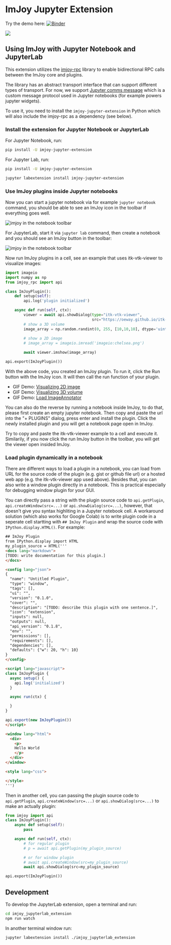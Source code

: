 ImJoy Jupyter Extension
============
Try the demo here: [![Binder](https://mybinder.org/badge_logo.svg)](https://mybinder.org/v2/gh/imjoy-team/imjoy-binder-image/master?filepath=imjoy-jupyter-tutorial.ipynb)

![](https://raw.githubusercontent.com/imjoy-team/imjoy-binder-image/master/screenshot-imjoy-notebook.png)

## Using ImJoy with Jupyter Notebook and JupyterLab

This extension utilizes the [imjoy-rpc](https://github.com/imjoy-team/imjoy-rpc) library to enable bidirectional RPC calls between the ImJoy core and plugins.

The library has an abstract transport interface that can support different types of transport. For now, we support [Jupyter comms message](https://jupyter-notebook.readthedocs.io/en/stable/comms.html) which is a custom message protocol used in Jupyter notebooks (for example powers jupyter widgets).

To use it, you need to install the `imjoy-jupyter-extension` in Python which will also include the imjoy-rpc as a dependency (see below).

### Install the extension for Jupyter Notebook or JupyterLab

For Jupyter Notebook, run:

```bash
pip install -U imjoy-jupyter-extension
```

For Jupyter Lab, run:
```bash
pip install -U imjoy-jupyter-extension

jupyter labextension install imjoy-jupyter-extension
```

### Use ImJoy plugins inside Jupyter notebooks
Now you can start a jupyter notebook via for example `jupyter notebook` command, you should be able to see an ImJoy icon in the toolbar if everything goes well.

![imjoy in the notebook toolbar](./imjoy_jupyter_extension/static/imjoy-toolbar.png)

For JupyterLab, start it via `jupyter lab` command, then create a notebook and you should see an ImJoy button in the toolbar:

![imjoy in the notebook toolbar](./imjoy_jupyterlab_extension/assets/screenshot-jupyterlab-imjoy.png)

Now run ImJoy plugins in a cell, see an example that uses itk-vtk-viewer to visualize images:
```python
import imageio
import numpy as np
from imjoy_rpc import api

class ImJoyPlugin():
    def setup(self):
        api.log('plugin initialized')

    async def run(self, ctx):
        viewer = await api.showDialog(type="itk-vtk-viewer",
                                      src="https://oeway.github.io/itk-vtk-viewer/")
        # show a 3D volume
        image_array = np.random.randint(0, 255, [10,10,10], dtype='uint8')
        
        # show a 2D image
        # image_array = imageio.imread('imageio:chelsea.png')

        await viewer.imshow(image_array)

api.export(ImJoyPlugin())
```

With the above code, you created an ImJoy plugin. To run it, click the Run button with the ImJoy icon. It will then call the run function of your plugin.


 * GIF Demo: [Visualizing 2D image](https://ibb.co/XDFF5bQ)
 * GIF Demo: [Visualizing 3D volume](https://ibb.co/QXR63XM)
 * GIF Demo: [Load ImageAnnotator](https://ibb.co/0Zyfxkr)

You can also do the reverse by running a notebook inside ImJoy, to do that, please first create an empty jupyter notebook. Then copy and paste the url into the "+ PLUGINS" dialog, press enter and install the plugin. Click the newly installed plugin and you will get a notebook page open in ImJoy. 

Try to copy and paste the itk-vtk-viewer example to a cell and execute it. Similarily, if you now click the run ImJoy button in the toolbar, you will get the viewer open insided ImJoy.


### Load plugin dynamically in a notebook

There are different ways to load a plugin in a notebook, you can load from URL for the source code of the plugin (e.g. gist or github file url) or a hosted web app (e.g. the itk-vtk-viewer app used above). Besides that, you can also write a window plugin directly in a notebook. This is practical especially for debugging window plugin for your GUI.

You can directly pass a string with the plugin source code to `api.getPlugin`, `api.createWindow(src=...)` or `api.showDialog(src=...)`, however, that doesn't give you syntax highliting in a Jupyter notebook cell. A workaround solution (which also works for Google Colab) is to write plugin code in a seperate cell startting with `## ImJoy Plugin` and wrap the source code with `IPython.display.HTML()`. For example:
```html
## ImJoy Plugin
from IPython.display import HTML
my_plugin_source = HTML('''
<docs lang="markdown">
[TODO: write documentation for this plugin.]
</docs>

<config lang="json">
{
  "name": "Untitled Plugin",
  "type": "window",
  "tags": [],
  "ui": "",
  "version": "0.1.0",
  "cover": "",
  "description": "[TODO: describe this plugin with one sentence.]",
  "icon": "extension",
  "inputs": null,
  "outputs": null,
  "api_version": "0.1.8",
  "env": "",
  "permissions": [],
  "requirements": [],
  "dependencies": [],
  "defaults": {"w": 20, "h": 10}
}
</config>

<script lang="javascript">
class ImJoyPlugin {
  async setup() {
    api.log('initialized')
  }

  async run(ctx) {

  }
}

api.export(new ImJoyPlugin())
</script>

<window lang="html">
  <div>
    <p>
    Hello World
    </p>
  </div>
</window>

<style lang="css">

</style>
''')
```

Then in another cell, you can passing the plugin source code to `api.getPlugin`, `api.createWindow(src=...)` or `api.showDialog(src=...)` to make an actually plugin:
```python
from imjoy import api
class ImJoyPlugin():
    async def setup(self):
        pass

    async def run(self, ctx):
        # for regular plugin
        # p = await api.getPlugin(my_plugin_source)

        # or for window plugin
        # await api.createWindow(src=my_plugin_source)
        await api.showDialog(src=my_plugin_source)

api.export(ImJoyPlugin())
```

## Development

To develop the JupyterLab extension, open a terminal and run:

```bash
cd imjoy_jupyterlab_extension
npm run watch
```

In another terminal window run:
```
jupyter labextension install ./imjoy_jupyterlab_extension
```